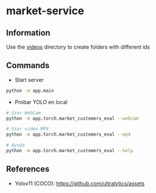 # market-service

## Information

Use the [videos](./app/torch/data/videos/) directory to create folders with different ids

## Commands

- Start server

```sh
python -m app.main
```

- Probar YOLO en local

```sh
# Usar WebCam
python -m app.torch.market_customers_eval --webcam

# Usar video MP4
python -m app.torch.market_customers_eval --mp4

# Ayuda
python -m app.torch.market_customers_eval --help
```

## References

- Yolov11 (COCO): https://github.com/ultralytics/assets
